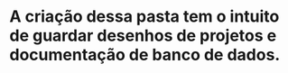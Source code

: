 # A criação dessa pasta tem o intuito de guardar desenhos de projetos e documentação de banco de dados.

